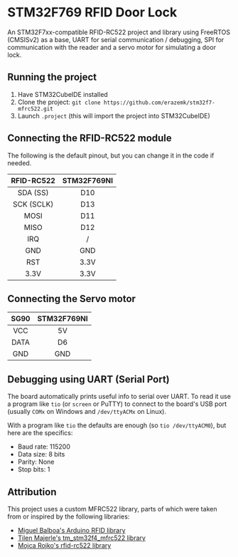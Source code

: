 # STM32F769 RFID Door Lock

An STM32F7xx-compatible RFID-RC522 project and library using FreeRTOS (CMSISv2)
as a base, UART for serial communication / debugging, SPI for communication
with the reader and a servo motor for simulating a door lock.

## Running the project

1. Have STM32CubeIDE installed
2. Clone the project: `git clone https://github.com/erazemk/stm32f7-mfrc522.git`
3. Launch `.project` (this will import the project into STM32CubeIDE)

## Connecting the RFID-RC522 module

The following is the default pinout, but you can change it in the code if needed.

| RFID-RC522 | STM32F769NI |
|:----------:|:-----------:|
|  SDA (SS)  |     D10     |
| SCK (SCLK) |     D13     |
|    MOSI    |     D11     |
|    MISO    |     D12     |
|     IRQ    |      /      |
|     GND    |     GND     |
|     RST    |     3.3V    |
|    3.3V    |     3.3V    |

## Connecting the Servo motor

| SG90 | STM32F769NI |
|:----:|:-----------:|
| VCC  |     5V      |
| DATA |     D6      |
| GND  |     GND     |

## Debugging using UART (Serial Port)

The board automatically prints useful info to serial over UART.
To read it use a program like `tio` (or `screen` or PuTTY) to connect to
the board's USB port (usually `COMx` on Windows and `/dev/ttyACMx` on Linux).

With a program like `tio` the defaults are enough (so `tio /dev/ttyACM0`),
but here are the specifics:

- Baud rate: 115200
- Data size: 8 bits
- Parity: None
- Stop bits: 1

## Attribution

This project uses a custom MFRC522 library, parts of which were taken from or
inspired by the following libraries:

- [Miguel Balboa's Arduino RFID library](https://github.com/miguelbalboa/rfid)
- [Tilen Majerle's tm_stm32f4_mfrc522 library](https://github.com/MaJerle/stm32f429)
- [Mojca Rojko's rfid-rc522 library](https://github.com/xtrinch/stm32f7-demos/tree/master/07-rfid-rc522)
